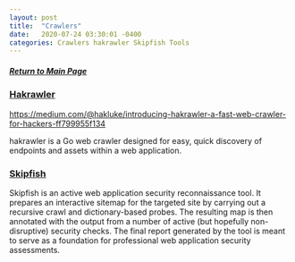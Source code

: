 ```yaml
---
layout: post
title:  "Crawlers"
date:   2020-07-24 03:30:01 -0400
categories: Crawlers hakrawler Skipfish Tools
---
```

##### [Return to Main Page](https://thegetch.github.io/penetration/testing/resources/2020/07/24/Home/)

### [Hakrawler](https://github.com/hakluke/hakrawler)

https://medium.com/@hakluke/introducing-hakrawler-a-fast-web-crawler-for-hackers-ff799955f134

hakrawler is a Go web crawler designed for easy, quick discovery of endpoints and assets within a web application.

### [Skipfish](https://tools.kali.org/web-applications/skipfish)

Skipfish is an active web application security reconnaissance tool. It prepares an interactive sitemap for the targeted site by carrying out a recursive crawl and dictionary-based probes. The resulting map is then annotated with the output from a number of active (but hopefully non-disruptive) security checks. The final report generated by the tool is meant to serve as a foundation for professional web application security assessments.
